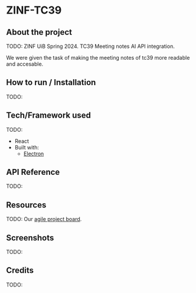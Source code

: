 # ZINF-TC39

## About the project

TODO: ZINF UiB Spring 2024. TC39 Meeting notes AI API integration.

We were given the task of making the meeting notes of tc39 more readable and accesable.

## How to run / Installation

TODO:

## Tech/Framework used

TODO:

- React
- Built with:
  - [Electron](https://www.electronjs.org/)

## API Reference

TODO:

## Resources

TODO:
Our [agile project board](https://trello.com/b/vpTSGlQt/zinf-tc39).

## Screenshots

TODO:

## Credits

TODO:

